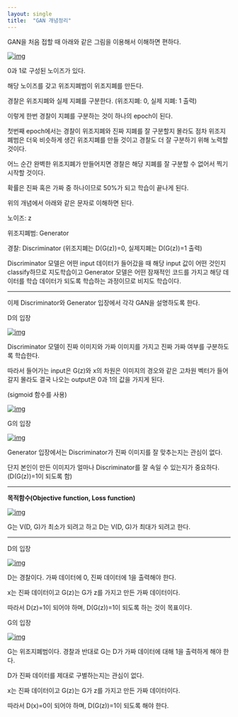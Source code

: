 ```yaml
---
layout: single
title:  "GAN 개념정리"
---
```



GAN을 처음 접할 때 아래와 같은 그림을 이용해서 이해하면 편하다.

[![img](https://postfiles.pstatic.net/MjAyMjA2MDJfODUg/MDAxNjU0MTYxMjMzODI5.uaAv9CYcTj51b_zcJ4Vzb0oZvt1VEaFVaow9BBuRRuwg.uk8AXiTfTsH0sy7NLA4MW1Wp0oxuFrz4ylVFz9PIXi4g.JPEG.wogus951632/GAN.jpg?type=w773)]()

0과 1로 구성된 노이즈가 있다.

해당 노이즈를 갖고 위조지폐범이 위조지폐를 만든다.

경찰은 위조지폐와 실제 지폐를 구분한다. (위조지폐: 0, 실제 지폐: 1 출력)

이렇게 한번 경찰이 지폐를 구분하는 것이 하나의 epoch이 된다.



첫번째 epoch에서는 경찰이 위조지폐와 진짜 지폐를 잘 구분할지 몰라도 점차 위조지폐범은 더욱 비슷하게 생긴 위조지폐를 만들 것이고 경찰도 더 잘 구분하기 위해 노력할 것이다.

어느 순간 완벽한 위조지폐가 만들어지면 경찰은 해당 지폐를 잘 구분할 수 없어서 찍기 시작할 것이다.

확률은 진짜 혹은 가짜 중 하나이므로 50%가 되고 학습이 끝나게 된다.



위의 개념에서 아래와 같은 문자로 이해하면 된다.

노이즈: z

위조지폐범: Generator

경찰: Discriminator (위조지폐는 D(G(z))=0, 실제지폐는 D(G(z))=1 출력)



Discriminator 모델은 어떤 input 데이터가 들어갔을 때 해당 input 값이 어떤 것인지 classify하므로 지도학습이고 Generator 모델은 어떤 잠재적인 코드를 가지고 해당 데이터를 학습 데이터가 되도록 학습하는 과정이므로 비지도 학습이다.

------

이제 Discriminator와 Generator 입장에서 각각 GAN을 설명하도록 한다.

D의 입장

[![img](https://postfiles.pstatic.net/MjAyMjA2MDJfMjc2/MDAxNjU0MTYzNjM0MDA1.Va0q4P3oo6MBzbfJBHWXV6AwV9qcWfZI-fHrfZFLXvIg.Nn06nKNnQhHnjive_4nxkYk73niisa40X8YqmbE7WC0g.JPEG.wogus951632/D.jpg?type=w773)]()

Discriminator 모델이 진짜 이미지와 가짜 이미지를 가지고 진짜 가짜 여부를 구분하도록 학습한다.

따라서 들어가는 input은 G(z)와 x의 차원은 이미지의 경오와 같은 고차원 벡터가 들어갈지 몰라도 결국 나오는 output은 0과 1의 값을 가지게 된다.

(sigmoid 함수를 사용)

[![img](https://postfiles.pstatic.net/MjAyMjA2MDJfMzYg/MDAxNjU0MTYzNjYwMDA1.LZ0TlA_4EJHhltymyIevnIb5dibYIFbldZY1jEs2cN4g.tT4Cbyp5FVZ8S0zWI04eKL_4xOSZjBukAkw7ZeC_o-0g.JPEG.wogus951632/%EC%8B%9C%EA%B7%B8%EB%AA%A8%EC%9D%B4%EB%93%9C.jpg?type=w773)]()

G의 입장

[![img](https://postfiles.pstatic.net/MjAyMjA2MDJfMjEg/MDAxNjU0MTYzNzM1OTMx.jgP07hWj9ir7j4xPNUz3QqE0RmES133yyBFhs80f98wg.SxlVNrEvrObpmuAnv9HYCURiI9a0CyhHfEXuj_hvb8Yg.JPEG.wogus951632/G.jpg?type=w773)]()

Generator 입장에서는 Discriminator가 진짜 이미지를 잘 맞추는지는 관심이 없다.

단지 본인이 만든 이미지가 얼마나 Discriminator를 잘 속일 수 있는지가 중요하다.(D(G(z))=1이 되도록 함)

------

**목적함수(Objective function, Loss function)**

[![img](https://postfiles.pstatic.net/MjAyMjA2MDJfMjQz/MDAxNjU0MTYzNzQ5NDcz.lW2yf4dbstKw9o3TtR8sCQXs_-0mC4mKTV_FiD-snJog.XGJDe4_egJSWdJED_zBW3ik96QZ8Fajd4KWok7ZDpLcg.PNG.wogus951632/F.png?type=w773)]()

G는 V(D, G)가 최소가 되려고 하고 D는 V(D, G)가 최대가 되려고 한다.

---

D의 입장

[![img](https://postfiles.pstatic.net/MjAyMjA2MDJfODkg/MDAxNjU0MTYzNzYzODUx.FcUPab8pfULO3VBJqhTnFBmWvRRCvQFK6aIlxCdPmYAg.5C44XmzCOZBDSX9-b4xStosVnuhJVEArolapicOZF-0g.JPEG.wogus951632/DD.jpg?type=w773)]()

D는 경찰이다. 가짜 데이터에 0, 진짜 데이터에 1을 출력해야 한다.

x는 진짜 데이터이고 G(z)는 G가 z를 가지고 만든 가짜 데이터이다.

따라서 D(z)=1이 되어야 하며, D(G(z))=1이 되도록 하는 것이 목표이다.



G의 입장

[![img](https://postfiles.pstatic.net/MjAyMjA2MDJfMjMy/MDAxNjU0MTYzNzc1ODU1.yZCvENQYmD6Lr9IEusF1EdiDXeonbQxyPBYMSJrXg4Eg.kjZSgskp5IDVaqHA0EetZSBRDhafE4ksziZTxZu8hTcg.JPEG.wogus951632/GG.jpg?type=w773)]()

G는 위조지폐범이다. 경찰과 반대로 G는 D가 가짜 데이터에 대해 1을 출력하게 해야 한다.

D가 진짜 데이터를 제대로 구별하는지는 관심이 없다.

x는 진짜 데이터이고 G(z)는 G가 z를 가지고 만든 가짜 데이터이다.

따라서 D(x)=0이 되어야 하며, D(G(z))=1이 되도록 해야 한다.
